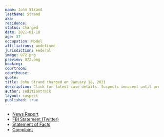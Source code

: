 ```yaml
---
name: John Strand
lastName: Strand
aka: 
residence: 
status: Charged
date: 2021-01-18
age: 37
occupation: Model
affiliations: undefined
jurisdiction: Federal
image: 072.png
preview: 072.png
booking: 
courtroom: 
courthouse: 
quote: 
title: John Strand charged on January 18, 2021
description: Click for latest case details. Suspects innocent until proven guilty.
author: seditiontrack
layout: suspect
published: true
---
```

- [News Report](https://losangeles.cbslocal.com/2021/01/19/beverly-hills-salon-owner-gina-bisignano-2-others-arrested-for-capitol-riots/)
- [FBI Statement (Twitter)](https://twitter.com/FBILosAngeles/status/1351604985210040326?s=20)
- [Statement of Facts](https://www.justice.gov/opa/page/file/1356546/download)
- [Complaint](https://www.justice.gov/opa/page/file/1356551/download)
